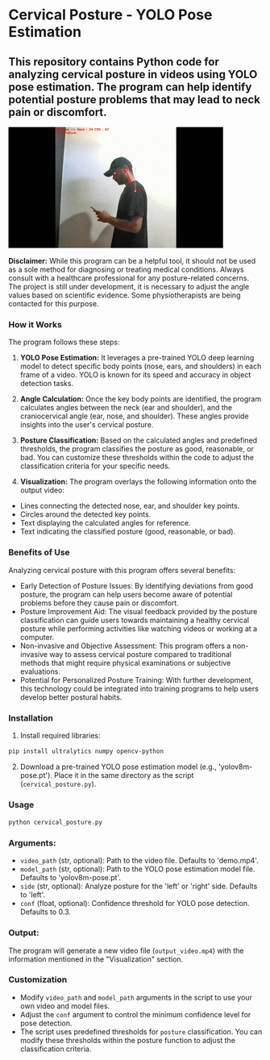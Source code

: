 # Cervical Posture - YOLO Pose Estimation

## This repository contains Python code for analyzing cervical posture in videos using YOLO pose estimation. The program can help identify potential posture problems that may lead to neck pain or discomfort.

!["GIF description"](images/cervical_posture.gif)

**Disclaimer:** While this program can be a helpful tool, it should not be used as a sole method for diagnosing or treating medical conditions. Always consult with a healthcare professional for any posture-related concerns. 
The project is still under development, it is necessary to adjust the angle values ​​based on scientific evidence. Some physiotherapists are being contacted for this purpose.

### How it Works

The program follows these steps:

1. **YOLO Pose Estimation:** It leverages a pre-trained YOLO deep learning model to detect specific body points (nose, ears, and shoulders) in each frame of a video. YOLO is known for its speed and accuracy in object detection tasks.

2. **Angle Calculation:** Once the key body points are identified, the program calculates angles between the neck (ear and shoulder), and the craniocervical angle (ear, nose, and shoulder). These angles provide insights into the user's cervical posture.
3. **Posture Classification:** Based on the calculated angles and predefined thresholds, the program classifies the posture as good, reasonable, or bad. You can customize these thresholds within the code to adjust the classification criteria for your specific needs.

4. **Visualization:** The program overlays the following information onto the output video:
- Lines connecting the detected nose, ear, and shoulder key points.
- Circles around the detected key points.
- Text displaying the calculated angles for reference.
- Text indicating the classified posture (good, reasonable, or bad).

### Benefits of Use

Analyzing cervical posture with this program offers several benefits:

- Early Detection of Posture Issues: By identifying deviations from good posture, the program can help users become aware of potential problems before they cause pain or discomfort.
- Posture Improvement Aid: The visual feedback provided by the posture classification can guide users towards maintaining a healthy cervical posture while performing activities like watching videos or working at a computer.
- Non-invasive and Objective Assessment: This program offers a non-invasive way to assess cervical posture compared to traditional methods that might require physical examinations or subjective evaluations.
- Potential for Personalized Posture Training: With further development, this technology could be integrated into training programs to help users develop better postural habits.

### Installation

1. Install required libraries:
```Bash
pip install ultralytics numpy opencv-python
```

2. Download a pre-trained YOLO pose estimation model (e.g., 'yolov8m-pose.pt'). Place it in the same directory as the script (`cervical_posture.py`).

### Usage
```Python
python cervical_posture.py
```

### Arguments:

- `video_path` (str, optional): Path to the video file. Defaults to 'demo.mp4'.
- `model_path` (str, optional): Path to the YOLO pose estimation model file. Defaults to 'yolov8m-pose.pt'.
- `side` (str, optional): Analyze posture for the 'left' or 'right' side. Defaults to 'left'.
- `conf` (float, optional): Confidence threshold for YOLO pose detection. Defaults to 0.3.

### Output:

The program will generate a new video file (`output_video.mp4`) with the information mentioned in the "Visualization" section.

### Customization

- Modify `video_path` and `model_path` arguments in the script to use your own video and model files.
- Adjust the `conf` argument to control the minimum confidence level for pose detection.
- The script uses predefined thresholds for `posture` classification. You can modify these thresholds within the posture function to adjust the classification criteria.
